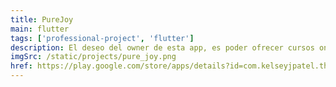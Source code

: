 ```yaml
---
title: PureJoy
main: flutter
tags: ['professional-project', 'flutter']
description: El deseo del owner de esta app, es poder ofrecer cursos online relacionados con el bienestar de las personas. Esta app ayuda a que profesores se conecten con alumnos por medio de una membresía mensual.
imgSrc: /static/projects/pure_joy.png
href: https://play.google.com/store/apps/details?id=com.kelseyjpatel.the_pure_joy
---
```

